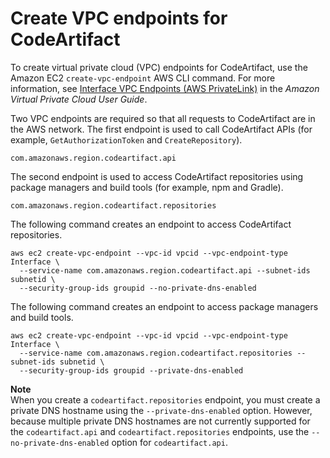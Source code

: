 # Create VPC endpoints for CodeArtifact<a name="create-vpc-endpoints"></a>

 To create virtual private cloud \(VPC\) endpoints for CodeArtifact, use the Amazon EC2 `create-vpc-endpoint` AWS CLI command\. For more information, see [Interface VPC Endpoints \(AWS PrivateLink\)](https://docs.aws.amazon.com/vpc/latest/userguide/vpce-interface.html) in the *Amazon Virtual Private Cloud User Guide*\. 

 Two VPC endpoints are required so that all requests to CodeArtifact are in the AWS network\. The first endpoint is used to call CodeArtifact APIs \(for example, `GetAuthorizationToken` and `CreateRepository`\)\.

```
com.amazonaws.region.codeartifact.api
```

 The second endpoint is used to access CodeArtifact repositories using package managers and build tools \(for example, npm and Gradle\)\.

```
com.amazonaws.region.codeartifact.repositories
```

 The following command creates an endpoint to access CodeArtifact repositories\.

```
aws ec2 create-vpc-endpoint --vpc-id vpcid --vpc-endpoint-type Interface \
  --service-name com.amazonaws.region.codeartifact.api --subnet-ids subnetid \
  --security-group-ids groupid --no-private-dns-enabled
```

 The following command creates an endpoint to access package managers and build tools\.

```
aws ec2 create-vpc-endpoint --vpc-id vpcid --vpc-endpoint-type Interface \
  --service-name com.amazonaws.region.codeartifact.repositories --subnet-ids subnetid \
  --security-group-ids groupid --private-dns-enabled
```

**Note**  
 When you create a `codeartifact.repositories` endpoint, you must create a private DNS hostname using the `--private-dns-enabled` option\. However, because multiple private DNS hostnames are not currently supported for the `codeartifact.api` and `codeartifact.repositories` endpoints, use the `--no-private-dns-enabled` option for `codeartifact.api`\. 